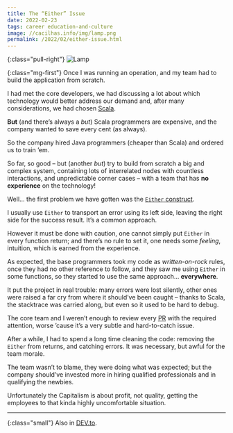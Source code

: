 ```yaml
---
title: The “Either” Issue
date: 2022-02-23
tags: career education-and-culture
image: //cacilhas.info/img/lamp.png
permalink: /2022/02/either-issue.html
---
```

[image]: {{{image}}}
[DEV.to]: https://dev.to/cacilhas/the-either-issue-3j53
[Either]: https://www.scala-lang.org/api/current/scala/util/Either.html
[Scala]: https://scala-lang.org/

{:class="pull-right"} ![Lamp][image]

{:class="mg-first"} Once I was running an operation, and my team had to build
the application from scratch.

I had met the core developers, we had discussing a lot about which technology
would better address our demand and, after many considerations, we had chosen
[Scala][].

**But** (and there’s always a *but*) Scala programmers are expensive, and the
company wanted to save every cent (as always).

So the company hired Java programmers (cheaper than Scala) and ordered us to
train ’em.

So far, so good – but (another *but*) try to build from scratch a big and
complex system, containing lots of interrelated nodes with countless
interactions, and unpredictable corner cases – with a team that has
**no experience** on the technology!

Well… the first problem we have gotten was the [`Either` construct][Either].

I usually use `Either` to transport an error using its left side, leaving the
right side for the success result. It’s a common approach.

However it must be done with caution, one cannot simply put `Either` in every
function return; and there’s no rule to set it, one needs some *feeling*,
intuition, which is earned from the experience.

As expected, the base programmers took my code as *written-on-rock* rules, once
they had no other reference to follow, and they saw me using `Either` in some
functions, so they started to use the same approach… **everywhere**.

It put the project in real trouble: many errors were lost silently, other ones
were raised a far cry from where it should’ve been caught – thanks to Scala, the
stacktrace was carried along, but even so it used to be hard to debug.

The core team and I weren’t enough to review every
<abbr title="Pull Request">PR</abbr> with the required attention, worse ’cause it’s a
very subtle and hard-to-catch issue.

After a while, I had to spend a long time cleaning the code: removing the
`Either` from returns, and catching errors. It was necessary, but awful for the
team morale.

The team wasn’t to blame, they were doing what was expected; but the company
should’ve invested more in hiring qualified professionals and in qualifying the
newbies.

Unfortunately the Capitalism is about profit, not quality, getting the employees
to that kinda highly uncomfortable situation.

-----

{:class="small"} Also in [DEV.to][].
